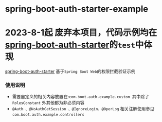 # spring-boot-auth-starter-example
# 2023-8-1起 废弃本项目，代码示例均在[spring-boot-auth-starter](https://github.com/liuchengts/spring-boot-auth-starter)的`test`中体现
[spring-boot-auth-starter](https://github.com/liuchengts/spring-boot-auth-starter)
基于`Spring Boot Web`的权限拦截验证示例

### 使用说明

* 需要自定义的相关内容放置在:`com.boot.auth.example.custom `其中除了` RolesConstant` 外其他都为非必须内容
* `@Auth 、@NoAuthGetSession 、@IgnoreLogin、@OperLog` 相关注解使用参见 ` com.boot.auth.example.controllers `


